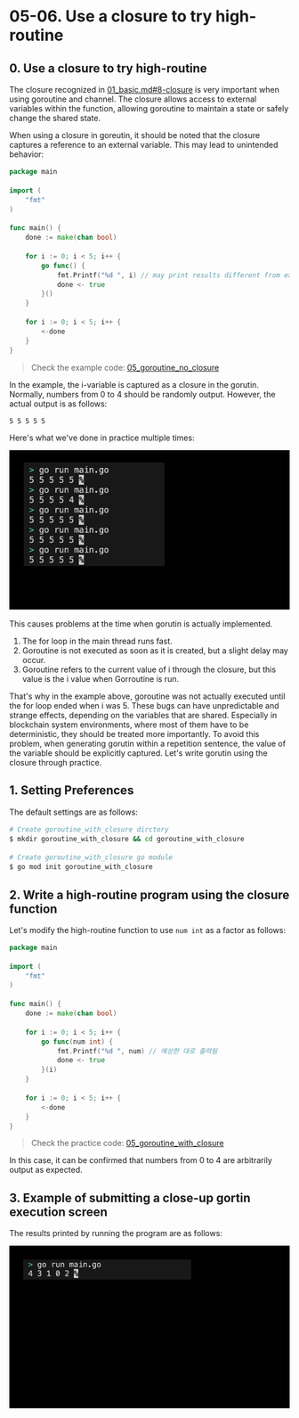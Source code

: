 # 05-06. Use a closure to try high-routine

## 0. Use a closure to try high-routine
The closure recognized in [01_basic.md#8-closure](./01_basic.md#8-closure) is very important when using goroutine and channel. The closure allows access to external variables within the function, allowing goroutine to maintain a state or safely change the shared state.

When using a closure in goreutin, it should be noted that the closure captures a reference to an external variable. This may lead to unintended behavior:
```go
package main

import (
	"fmt"
)

func main() {
	done := make(chan bool)

	for i := 0; i < 5; i++ {
		go func() {
            fmt.Printf("%d ", i) // may print results different from expected
			done <- true
		}()
	}

	for i := 0; i < 5; i++ {
		<-done
	}
}
```
> Check the example code: [05_goroutine_no_closure](../code/05_goroutine_no_closure/)

In the example, the i-variable is captured as a closure in the gorutin. Normally, numbers from 0 to 4 should be randomly output. However, the actual output is as follows: 
```sh
5 5 5 5 5
```

Here's what we've done in practice multiple times:
<div style="text-align: center;">
   <img src="../assets/05_concurrency_goroutine_no_closure_result_example.png" alt="05_concurrency_goroutine_no_closure_result_example" width="600"/>
</div>

This causes problems at the time when gorutin is actually implemented.
1. The for loop in the main thread runs fast.
2. Goroutine is not executed as soon as it is created, but a slight delay may occur.
3. Goroutine refers to the current value of i through the closure, but this value is the i value when Gorroutine is run.

That's why in the example above, goroutine was not actually executed until the for loop ended when i was 5. These bugs can have unpredictable and strange effects, depending on the variables that are shared. Especially in blockchain system environments, where most of them have to be deterministic, they should be treated more importantly. To avoid this problem, when generating gorutin within a repetition sentence, the value of the variable should be explicitly captured. Let's write gorutin using the closure through practice.

## 1. Setting Preferences
The default settings are as follows:
```sh
# Create goroutine_with_closure dirctory
$ mkdir goroutine_with_closure && cd goroutine_with_closure

# Create goroutine_with_closure go module
$ go mod init goroutine_with_closure
```

## 2. Write a high-routine program using the closure function
Let's modify the high-routine function to use `num int` as a factor as follows:
```go
package main

import (
	"fmt"
)

func main() {
	done := make(chan bool)

	for i := 0; i < 5; i++ {
		go func(num int) {
			fmt.Printf("%d ", num) // 예상한 대로 출력됨
			done <- true
		}(i)
	}

	for i := 0; i < 5; i++ {
		<-done
	}
}
```
> Check the practice code: [05_goroutine_with_closure](../code/05_goroutine_with_closure/)

In this case, it can be confirmed that numbers from 0 to 4 are arbitrarily output as expected.

## 3. Example of submitting a close-up gortin execution screen
The results printed by running the program are as follows:
<div style="text-align: center;">
   <img src="../assets/05_concurrency_goroutine_with_closure_result_example.png" alt="05_concurrency_goroutine_with_closure_result_example" width="600"/>
</div>

